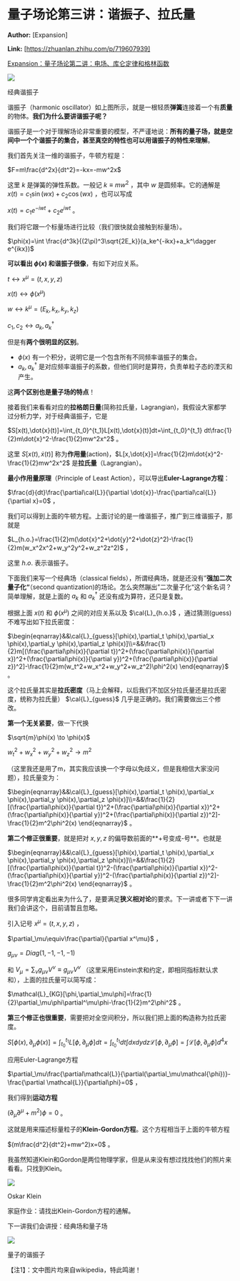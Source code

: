# 量子场论第三讲：谐振子、拉氏量

 **Author:** [Expansion]

 **Link:** [https://zhuanlan.zhihu.com/p/719607939]

[Expansion：量子场论第二讲：电场、库仑定律和格林函数](https://zhuanlan.zhihu.com/p/719109755)

  


![]((20240913)量子场论第三讲谐振子拉氏量_Expansion/v2-77b734ac5020c95b6c0072324b0617eb_1440w.gif)  

经典谐振子

  
  

谐振子（harmonic oscillator）如上图所示，就是一根轻质**弹簧**连接着一个有**质量**的物体。**我们为什么要讲谐振子呢？**

谐振子是一个对于理解场论非常重要的模型，不严谨地说：**所有的量子场，就是空间中一个个谐振子的集合，甚至真空的特性也可以用谐振子的特性来理解**。

我们首先关注一维的谐振子，牛顿方程是：

$F=m\frac{d^2x}{dt^2}=-kx=-mw^2x$

这里 $k$ 是弹簧的弹性系数。一般记 $k\equiv mw^2$ ，其中 $w$ 是圆频率。它的通解是 $x(t)=c_1\sin(wx)+c_2\cos(wx)$ ，也可以写成

$x(t)=c_1e^{-iwt}+c_2e^{iwt}$ 。

我们将它跟一个标量场进行比较（我们很快就会接触到标量场）。

$\phi(x)=\int \frac{d^3k}{(2\pi)^3\sqrt{2E_k}}(a_ke^{-ikx}+a_k^\dagger e^{ikx})$

**可以看出 $\phi(x)$ 和谐振子很像**，有如下对应关系。

$t \leftrightarrow x^\mu=(t,x,y,z)$

$x(t) \leftrightarrow \phi(x^\mu)$

$w\leftrightarrow k^\mu=(E_k,k_x,k_y,k_z)$

$c_1,c_2\leftrightarrow a_k,a_k^\dagger$

但是有**两个很明显的区别**。

* $\phi(x)$ 有一个积分，说明它是一个包含所有不同频率谐振子的集合。
* $a_k,a_k^\dagger$ 是对应频率谐振子的系数，但他们同时是算符，负责单粒子态的湮灭和产生。

这**两个区别也是量子场的特点**！

接着我们来看看对应的**拉格朗日量**(简称拉氏量，Lagrangian)，我假设大家都学过分析力学，对于经典谐振子，它是

$S[x(t),\dot{x}(t)]=\int_{t_0}^{t_1}L[x(t),\dot{x}(t)]dt=\int_{t_0}^{t_1} dt\frac{1}{2}m\dot{x}^2-\frac{1}{2}mw^2x^2$ 。

这里 $S[x(t),\dot{x}(t)]$ 称为**作用量**(action)，$L[x,\dot{x}]=\frac{1}{2}m\dot{x}^2-\frac{1}{2}mw^2x^2$ 是**拉氏量**（Lagrangian）。

**最小作用量原理**（Principle of Least Action），可以导出**Euler-Lagrange方程**：

$\frac{d}{dt}\frac{\partial\cal{L}}{\partial \dot{x}}-\frac{\partial\cal{L}}{\partial x}=0$ ，

我们可以得到上面的牛顿方程。上面讨论的是一维谐振子，推广到三维谐振子，那就是

$L_{h.o.}=\frac{1}{2}m(\dot{x}^2+\dot{y}^2+\dot{z}^2)-\frac{1}{2}m(w_x^2x^2+w_y^2y^2+w_z^2z^2)$ ，

这里 $h.o.$ 表示谐振子。

下面我们来写一个经典场（classical fields），所谓经典场，就是还没有”**强加二次量子化“**（second quantization)的场论。怎么突然蹦出”二次量子化“这个新名词？简单理解，就是上面的 $a_k$ 和 $a_k^\dagger$ 还没有成为算符，还只是复数。

根据上面 $x(t)$ 和 $\phi(x^\mu)$ 之间的对应关系以及 $\cal{L}_{h.o.}$ ，通过猜测(guess)不难写出如下拉氏密度：

$\begin{eqnarray}&&\cal{L}_{guess}[\phi(x),\partial_t \phi(x),\partial_x \phi(x),\partial_y \phi(x),\partial_z \phi(x)]\\=&&\frac{1}{2}m[(\frac{\partial\phi(x)}{\partial t})^2+(\frac{\partial\phi(x)}{\partial x})^2+(\frac{\partial\phi(x)}{\partial y})^2+(\frac{\partial\phi(x)}{\partial z})^2]-\frac{1}{2}m(w_t^2+w_x^2+w_y^2+w_z^2)\phi^2(x) \end{eqnarray}$ 。

这个拉氏量其实是**拉氏密度**（马上会解释，以后我们不加区分拉氏量还是拉氏密度，统称为拉氏量） $\cal{L}_{guess}$ 几乎是正确的。我们需要做出三个修改。

**第一个无关紧要**，做一下代换

$\sqrt{m}\phi(x) \to \phi(x)$

$w_t^2+w_x^2+w_y^2+w_z^2\to m^2$

（这里我还是用了m，其实我应该换一个字母以免歧义，但是我相信大家没问题），拉氏量变为：

$\begin{eqnarray}&&\cal{L}_{guess}[\phi(x),\partial_t \phi(x),\partial_x \phi(x),\partial_y \phi(x),\partial_z \phi(x)]\\=&&\frac{1}{2}[(\frac{\partial\phi(x)}{\partial t})^2+(\frac{\partial\phi(x)}{\partial x})^2+(\frac{\partial\phi(x)}{\partial y})^2+(\frac{\partial\phi(x)}{\partial z})^2]-\frac{1}{2}m^2\phi^2(x) \end{eqnarray}$ 。

**第二个修正很重要**，就是把对 $x,y,z$ 的偏导数前面的**+号变成-号**。也就是

$\begin{eqnarray}&&\cal{L}_{guess}[\phi(x),\partial_t \phi(x),\partial_x \phi(x),\partial_y \phi(x),\partial_z \phi(x)]\\=&&\frac{1}{2}[(\frac{\partial\phi(x)}{\partial t})^2-(\frac{\partial\phi(x)}{\partial x})^2-(\frac{\partial\phi(x)}{\partial y})^2-(\frac{\partial\phi(x)}{\partial z})^2]-\frac{1}{2}m^2\phi^2(x) \end{eqnarray}$ 。

很多同学肯定看出来为什么了，是要满足**狭义相对论**的要求。下一讲或者下下一讲我们会讲这个，目前请暂且忽略。

引入记号 $x^\mu=(t,x,y,z)$ ，

$\partial_\mu\equiv\frac{\partial}{\partial x^\mu}$ ，

$g_{\mu\nu}=Diag(1,-1,-1,-1)$

和 $V_\mu=\sum_\nu g_{\mu\nu}V^\nu\equiv g_{\mu\nu}V^\nu$ （这里采用Einstein求和约定，即相同指标默认求和），上面的拉氏量可以简写成：

$\mathcal{L}_{KG}[\phi,\partial_\mu\phi]=\frac{1}{2}\partial_\mu\phi\partial^\mu\phi-\frac{1}{2}m^2\phi^2$ 。

**第三个修正也很重要**，需要把对全空间积分，所以我们把上面的构造称为拉氏密度。

$S[\phi(x),\partial_\mu\phi(x)]=\int_{t_0}^{t_1}L[\phi,\partial_\mu\phi]dt=\int_{t_0}^{t_1}dt\int dxdydz\mathcal{L}[\phi,\partial_\mu\phi]=\int\mathcal{L}[\phi,\partial_\mu\phi]d^4x$

应用Euler-Lagrange方程

$\partial_\mu\frac{\partial\mathcal{L}}{\partial(\partial_\mu\mathcal{\phi})}-\frac{\partial \mathcal{L}}{\partial\phi}=0$ ，

我们得到**运动方程**

$(\partial_\mu\partial^\mu+m^2)\phi=0$ 。

这就是用来描述标量粒子的**Klein-Gordon方程**。这个方程相当于上面的牛顿方程

$(m\frac{d^2}{dt^2}+mw^2)x=0$ 。

我虽然知道Klein和Gordon是两位物理学家，但是从来没有想过找找他们的照片来看看。只找到Klein。

![]((20240913)量子场论第三讲谐振子拉氏量_Expansion/v2-6bc39eca91f8069bb852aea219acbce8_1440w.jpg)  

Oskar Klein

  
  

家庭作业：请找出Klein-Gordon方程的通解。

下一讲我们会讲授：经典场和量子场

![]((20240913)量子场论第三讲谐振子拉氏量_Expansion/v2-77db2df822e19e73412b559000db2a05_1440w.gif)  

量子的谐振子

  
  

  


【注1】：文中图片均来自wikipedia，特此鸣谢！

